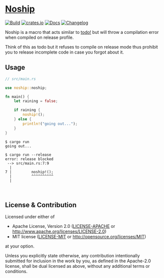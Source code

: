 # [Noship](https://github.com/kafji/noship)

[![Build](https://github.com/kafji/noship/workflows/Build/badge.svg)](https://github.com/kafji/noship/actions?query=workflow%3ABuild)
[![crates.io](https://img.shields.io/crates/v/noship)](https://crates.io/crates/noship)
[![Docs](https://docs.rs/noship/badge.svg)](https://docs.rs/noship)
[![Changelog](https://img.shields.io/badge/Changelog-666)](CHANGELOG.md)

Noship is a macro that acts similar to [todo!](https://doc.rust-lang.org/std/macro.todo.html) but will throw a compilation error when compiled on release profile.

Think of this as todo but it refuses to compile on release mode thus prohibit you to release incomplete code in case you forgot about it.

## Usage

```rust
// src/main.rs

use noship::noship;

fn main() {
    let raining = false;

    if raining {
        noship!();
    } else {
        println!("going out...");
    }
}

```

```
$ cargo run
going out...
```

```
$ cargo run --release
error: release blocked
 --> src/main.rs:7:9
  |
7 |         noship!();
  |         ^^^^^^^^^^
  |
```

<br>

## License & Contribution

Licensed under either of

* Apache License, Version 2.0
  ([LICENSE-APACHE](LICENSE-APACHE) or http://www.apache.org/licenses/LICENSE-2.0)
* MIT license
  ([LICENSE-MIT](LICENSE-MIT) or http://opensource.org/licenses/MIT)

at your option.

Unless you explicitly state otherwise, any contribution intentionally submitted
for inclusion in the work by you, as defined in the Apache-2.0 license, shall be
dual licensed as above, without any additional terms or conditions.
